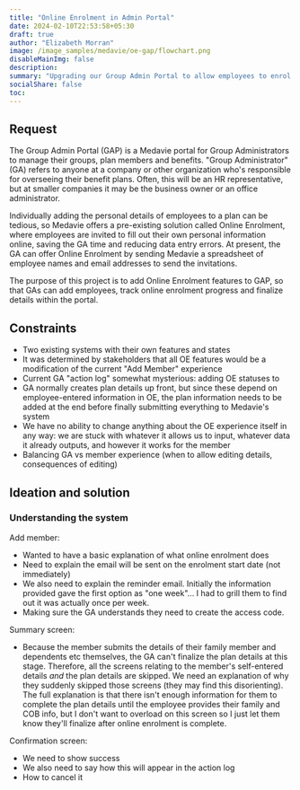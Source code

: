 ```yaml
---
title: "Online Enrolment in Admin Portal"
date: 2024-02-10T22:53:58+05:30
draft: true
author: "Elizabeth Morran"
image: /image_samples/medavie/oe-gap/flowchart.png
disableMainImg: false
description: 
summary: "Upgrading our Group Admin Portal to allow employees to enrol in their own plans."           
socialShare: false
toc: 
---
```


## Request
The Group Admin Portal (GAP) is a Medavie portal for Group Administrators to manage their groups, plan members and benefits. "Group Administrator" (GA) refers to anyone at a company or other organization who's responsible for overseeing their benefit plans. Often, this will be an HR representative, but at smaller companies it may be the business owner or an office administrator.

Individually adding the personal details of employees to a plan can be tedious, so Medavie offers a pre-existing solution called Online Enrolment, where employees are invited to fill out their own personal information online, saving the GA time and reducing data entry errors. At present, the GA can offer Online Enrolment by sending Medavie a spreadsheet of employee names and email addresses to send the invitations. 

The purpose of this project is to add Online Enrolment features to GAP, so that GAs can add employees, track online enrolment progress and finalize details within the portal.

## Constraints
* Two existing systems with their own features and states
* It was determined by stakeholders that all OE features would be a modification of the current "Add Member" experience
* Current GA "action log" somewhat mysterious: adding OE statuses to 
* GA normally creates plan details up front, but since these depend on employee-entered information in OE, the plan information needs to be added at the end before finally submitting everything to Medavie's system
* We have no ability to change anything about the OE experience itself in any way: we are stuck with whatever it allows us to input, whatever data it already outputs, and however it works for the member
* Balancing GA vs member experience (when to allow editing details, consequences of editing)


## Ideation and solution

### Understanding the system



Add member:
* Wanted to have a basic explanation of what online enrolment does
* Need to explain the email will be sent on the enrolment start date (not immediately)
* We also need to explain the reminder email. Initially the information provided gave the first option as "one week"... I had to grill them to find out it was actually once per week.
* Making sure the GA understands they need to create the access code.

Summary screen:
* Because the member submits the details of their family member and dependents etc themselves, the GA can't finalize the plan details at this stage. Therefore, all the screens relating to the member's self-entered details *and* the plan details are skipped. We need an explanation of why they suddenly skipped those screens (they may find this disorienting). The full explanation is that there isn't enough information for them to complete the plan details until the employee provides their family and COB info, but I don't want to overload on this screen so I just let them know they'll finalize after online enrolment is complete.

Confirmation screen:
* We need to show success
* We also need to say how this will appear in the action log
* How to cancel it
